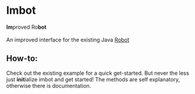 # Imbot
<b>Im</b>proved Ro<b>bot</b> <br> <br>
An improved interface for the existing Java [Robot](https://docs.oracle.com/javase/7/docs/api/java/awt/Robot.html)

## How-to:
Check out the existing example for a quick get-started. But never the less just <b>init</b>ialize imbot and get started! The methods are self explanatory, otherwise there is documentation.
